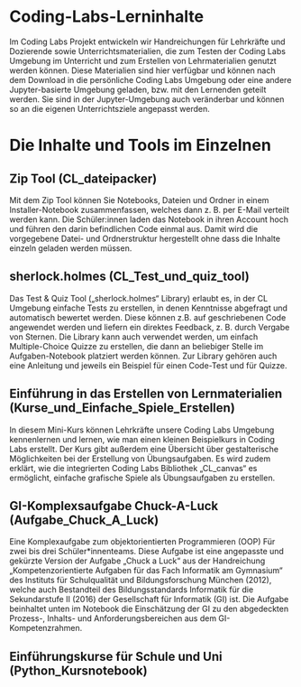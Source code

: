 # Coding-Labs-Lerninhalte
Im Coding Labs Projekt entwickeln wir Handreichungen für Lehrkräfte und Dozierende sowie Unterrichtsmaterialien, die zum Testen der Coding Labs Umgebung im Unterricht und zum Erstellen von Lehrmaterialien genutzt werden können. Diese Materialien sind hier verfügbar und können nach dem Download in die persönliche Coding Labs Umgebung oder eine andere Jupyter-basierte Umgebung geladen, bzw. mit den Lernenden geteilt werden. Sie sind in der Jupyter-Umgebung auch veränderbar und können so an die eigenen Unterrichtsziele angepasst werden.

# Die Inhalte und Tools im Einzelnen

## Zip Tool (CL_dateipacker)
Mit dem Zip Tool können Sie Notebooks, Dateien und Ordner in einem Installer-Notebook zusammenfassen, welches dann z. B. per E-Mail verteilt werden kann. Die Schüler:innen laden das Notebook in ihren Account hoch und führen den darin befindlichen Code einmal aus. Damit wird die vorgegebene Datei- und Ordnerstruktur hergestellt ohne dass die Inhalte einzeln geladen werden müssen.

## sherlock.holmes (CL_Test_und_quiz_tool)
Das Test & Quiz Tool  („sherlock.holmes“ Library) erlaubt es, in der CL Umgebung einfache Tests zu erstellen, in denen Kenntnisse abgefragt und automatisch bewertet werden. Diese können z.B. auf geschriebenen Code angewendet werden und liefern ein direktes Feedback, z. B. durch Vergabe von Sternen. Die Library kann auch verwendet werden, um einfach Multiple-Choice Quizze zu erstellen, die dann an beliebiger Stelle im Aufgaben-Notebook platziert werden können. Zur Library gehören auch eine Anleitung und jeweils ein Beispiel für einen Code-Test und für Quizze.

## Einführung in das Erstellen von Lernmaterialien (Kurse_und_Einfache_Spiele_Erstellen)
In diesem Mini-Kurs können Lehrkräfte unsere Coding Labs Umgebung kennenlernen und lernen, wie man einen kleinen Beispielkurs in Coding Labs erstellt. Der Kurs gibt außerdem eine Übersicht über gestalterische Möglichkeiten bei der Erstellung von Übungsaufgaben. Es wird zudem erklärt, wie die integrierten Coding Labs Bibliothek „CL_canvas“ es ermöglicht, einfache grafische Spiele als Übungsaufgaben zu erstellen.

## GI-Komplexsaufgabe Chuck-A-Luck (Aufgabe_Chuck_A_Luck)
Eine Komplexaufgabe zum objektorientierten Programmieren (OOP) Für zwei bis drei Schüler*innenteams. Diese Aufgabe ist eine angepasste und gekürzte Version der Aufgabe „Chuck a Luck“ aus der Handreichung „Kompetenzorientierte Aufgaben für das Fach Informatik am Gymnasium“ des Instituts für Schulqualität und Bildungsforschung München (2012), welche auch Bestandteil des Bildungsstandards Informatik für die Sekundarstufe II (2016) der Gesellschaft für Informatik (GI) ist. Die Aufgabe beinhaltet unten im Notebook die Einschätzung der GI zu den abgedeckten Prozess-, Inhalts- und Anforderungsbereichen aus dem GI-Kompetenzrahmen.

## Einführungskurse für Schule und Uni (Python_Kursnotebook)

